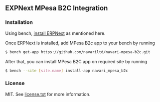 ## EXPNext MPesa B2C Integration

### Installation

Using bench, [install ERPNext](https://github.com/frappe/bench#installation) as mentioned here.

Once ERPNext is installed, add MPesa B2c app to your bench by running

```sh
$ bench get-app https://github.com/navariltd/navari-mpesa-b2c.git
```

After that, you can install MPesa B2C app on required site by running

```sh
$ bench --site [site.name] install-app navari_mpesa_b2c
```

### License

MIT. See [license.txt](https://github.com/navariltd/navari-mpesa-b2c/blob/develop/license.txt) for more information.
